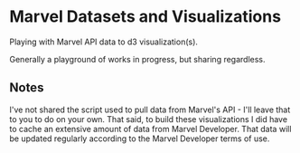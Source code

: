 # Marvel Datasets and Visualizations

Playing with Marvel API data to d3 visualization(s).

Generally a playground of works in progress, but sharing regardless.

## Notes

I've not shared the script used to pull data from Marvel's API - I'll leave that to you to do on your own. That said, to build these visualizations I did have to cache an extensive amount of data from Marvel Developer. That data will be updated regularly according to the Marvel Developer terms of use.
